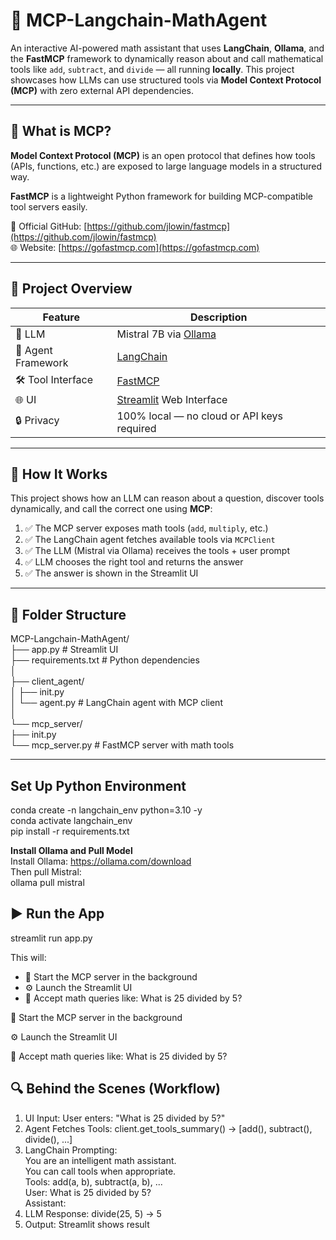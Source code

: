 # 🔢 MCP-Langchain-MathAgent

An interactive AI-powered math assistant that uses **LangChain**, **Ollama**, and the **FastMCP** framework to dynamically reason about and call mathematical tools like `add`, `subtract`, and `divide` — all running **locally**. This project showcases how LLMs can use structured tools via **Model Context Protocol (MCP)** with zero external API dependencies.

---

## 🚀 What is MCP?

**Model Context Protocol (MCP)** is an open protocol that defines how tools (APIs, functions, etc.) are exposed to large language models in a structured way.

**FastMCP** is a lightweight Python framework for building MCP-compatible tool servers easily.

🔗 Official GitHub: [https://github.com/jlowin/fastmcp](https://github.com/jlowin/fastmcp)  
🌐 Website: [https://gofastmcp.com](https://gofastmcp.com)

---

## 📌 Project Overview

| Feature                     | Description                                             |
|---------------------------- |---------------------------------------------------------|
| 🧠 LLM                      | Mistral 7B via [Ollama](https://ollama.com/)            |
| 🔗 Agent Framework          | [LangChain](https://www.langchain.com/)                 |
| 🛠️ Tool Interface           | [FastMCP](https://github.com/jlowin/fastmcp)            |
| 🌐 UI                       | [Streamlit](https://streamlit.io/) Web Interface        |
| 🔒 Privacy                  | 100% local — no cloud or API keys required              |

---

## 🧠 How It Works

This project shows how an LLM can reason about a question, discover tools dynamically, and call the correct one using **MCP**:

1. ✅ The MCP server exposes math tools (`add`, `multiply`, etc.)
2. ✅ The LangChain agent fetches available tools via `MCPClient`
3. ✅ The LLM (Mistral via Ollama) receives the tools + user prompt
4. ✅ LLM chooses the right tool and returns the answer
5. ✅ The answer is shown in the Streamlit UI

---

## 📁 Folder Structure
MCP-Langchain-MathAgent/ <br>
├── app.py # Streamlit UI <br>
├── requirements.txt # Python dependencies <br>
│   <br>
├── client_agent/ <br>
│ ├── init.py <br>
│ └── agent.py # LangChain agent with MCP client <br>
│   <br>
└── mcp_server/ <br>
├── init.py <br>
└── mcp_server.py # FastMCP server with math tools <br>

--- 

## Set Up Python Environment
conda create -n langchain_env python=3.10 -y <br>
conda activate langchain_env <br>
pip install -r requirements.txt <br>

<b>Install Ollama and Pull Model</b> <br>
Install Ollama: https://ollama.com/download <br>
Then pull Mistral: <br>
ollama pull mistral

## ▶️ Run the App
streamlit run app.py

This will:
<ul> 
    <li>🔄 Start the MCP server in the background</li>
    <li>⚙️ Launch the Streamlit UI</li>
    <li>🧠 Accept math queries like: What is 25 divided by 5?</li>
</ul>

🔄 Start the MCP server in the background

⚙️ Launch the Streamlit UI

🧠 Accept math queries like:
What is 25 divided by 5?

## 🔍 Behind the Scenes (Workflow) 
<ol> 
<li> UI Input: User enters: "What is 25 divided by 5?" </li>
<li> Agent Fetches Tools: client.get_tools_summary() → [add(), subtract(), divide(), ...] </li>
<li> LangChain Prompting: <br>
You are an intelligent math assistant.<br>
You can call tools when appropriate.<br>
Tools: add(a, b), subtract(a, b), ...<br>
User: What is 25 divided by 5?<br>
Assistant:<br></li>
<li>LLM Response: divide(25, 5) → 5</li>
<li>Output: Streamlit shows result</li>
</ol>


